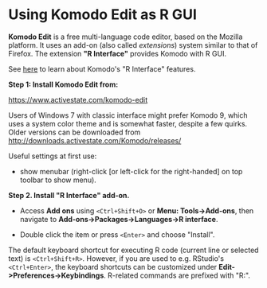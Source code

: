 Using Komodo Edit as R GUI
======

**Komodo Edit** is a free multi-language code editor, based on the Mozilla platform. 
It uses an add-on (also called *extensions*) system similar to that of Firefox.
The extension **"R Interface"** provides Komodo with R GUI.

See [here](../README.md) to learn about Komodo's "R Interface" features.

__Step 1: Install Komodo Edit from:__

<https://www.activestate.com/komodo-edit>

Users of Windows 7 with classic interface might prefer Komodo 9, which uses a 
system color theme and is somewhat faster, despite a few quirks. Older versions 
can be downloaded from <http://downloads.activestate.com/Komodo/releases/>

Useful settings at first use:

- show menubar (right-click \[or left-click for the right-handed\] on top toolbar to 
  show menu).
  
  
__Step 2. Install "R Interface" add-on.__

* Access **Add ons** using `<Ctrl+Shift+O>` or **Menu: Tools->Add-ons**, then 
navigate to **Add-ons->Packages->Languages->R interface**.

* Double click the item or press `<Enter>` and choose "Install".

The default keyboard shortcut for executing R code (current line or selected 
text) is `<Ctrl+Shift+R>`. However, if you are used to e.g. RStudio's 
`<Ctrl+Enter>`, the keyboard shortcuts can be customized under 
**Edit->Preferences->Keybindings**. R-related commands 
are prefixed with "R:".
